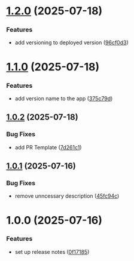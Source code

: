 # [1.2.0](https://github.com/naveen3830/react-demo/compare/v1.1.0...v1.2.0) (2025-07-18)


### Features

* add versioning to deployed version ([96cf0d3](https://github.com/naveen3830/react-demo/commit/96cf0d3b5347eb48e2281739749ea1e59c78438f))

# [1.1.0](https://github.com/naveen3830/react-demo/compare/v1.0.2...v1.1.0) (2025-07-18)


### Features

* add version name to the app ([375c79d](https://github.com/naveen3830/react-demo/commit/375c79dbcd22de2f292c733043f8c49e299a9b87))

## [1.0.2](https://github.com/naveen3830/react-demo/compare/v1.0.1...v1.0.2) (2025-07-18)


### Bug Fixes

* add PR Template ([7d261c1](https://github.com/naveen3830/react-demo/commit/7d261c17c6bd7f6d1fbc6f9a5aded266ac9c2240))

## [1.0.1](https://github.com/naveen3830/react-demo/compare/v1.0.0...v1.0.1) (2025-07-16)


### Bug Fixes

* remove unncessary description ([45fc94c](https://github.com/naveen3830/react-demo/commit/45fc94caea67c4363463041d8f3a92f26a0f8379))

# 1.0.0 (2025-07-16)


### Features

* set up release notes ([0f17185](https://github.com/naveen3830/react-demo/commit/0f17185595d5a67dc859717f7eb0aead23bbbaaf))
